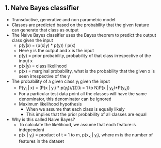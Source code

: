 

## 1. Naive Bayes classifier
- Transductive, generative and non parametric model
- Classes are predicted based on the probability that the given feature can generate that class as output
- The Naive Bayes classifier uses the Bayes theorem to predict the output class given the input
	- p(y|x) = (p(x|y) * p(y)) / p(x)
	- Here y is the output and x is the input
	- p(y) = prior probability, probability of that class irrespective of the input x
	- p(x|y) = class likelihood
	- p(x) = marginal probability, what is the probability that the given x is seen irrespective of the y
- The probability of a given class y<sub>i</sub> given the input
	- P(y<sub>i</sub> | x) = 
		(P(x | y<sub>i</sub>) * p(y<sub>i</sub>))/(Σ(k = 1 to N)P(x | y<sub>k</sub>)\*P(y<sub>k</sub>))
	- For a particular test data point all the classes will have the same denominator, this denominator can be ignored 
	- Maximum likelihood hypothesis
		- When we assume that each class is equally likely
		- This implies that the prior probability of all classes are equal
- Why is this called Naive Bayes?
	- To calculate the likelihood, we assume that each feature is independent
	- p(x | y<sub>i</sub>) = product of t = 1 to m, p(x<sub>k</sub> | y<sub>i</sub>), where m is the number of features in the dataset